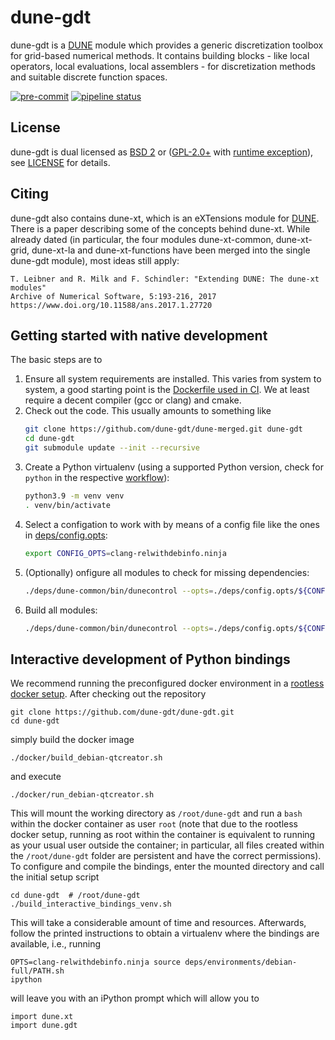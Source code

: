 dune-gdt
========

dune-gdt is a [DUNE](http://www.dune-project.org/) module which provides a generic
discretization toolbox for grid-based numerical methods. It contains building blocks - like
local operators, local evaluations, local assemblers - for discretization methods and suitable
discrete function spaces.

[![pre-commit](https://img.shields.io/badge/pre--commit-enabled-brightgreen?logo=pre-commit&logoColor=white)](https://github.com/pre-commit/pre-commit)
[![pipeline status](https://zivgitlab.uni-muenster.de/ag-ohlberger/dune-community/dune-xt/badges/master/pipeline.svg)](https://zivgitlab.uni-muenster.de/ag-ohlberger/dune-community/dune-xt/-/commits/master)


License
-------

dune-gdt is dual licensed as [BSD 2](http://opensource.org/licenses/BSD-2-Clause) or ([GPL-2.0+](http://opensource.org/licenses/gpl-license) with [runtime exception](https://dune-project.org/about/license/)), see [LICENSE](LICENSE) for details.


Citing
------

dune-gdt also contains dune-xt, which is an eXTensions module for [DUNE](https://www.dune-project.org).
There is a paper describing some of the concepts behind dune-xt.
While already dated (in particular, the four modules dune-xt-common, dune-xt-grid, dune-xt-la and dune-xt-functions have been merged into the single dune-gdt module), most ideas still apply:

    T. Leibner and R. Milk and F. Schindler: "Extending DUNE: The dune-xt modules"
    Archive of Numerical Software, 5:193-216, 2017
    https://www.doi.org/10.11588/ans.2017.1.27720


Getting started with native development
---------------------------------------

The basic steps are to

1. Ensure all system requirements are installed.
   This varies from system to system, a good starting point is the [Dockerfile used in CI](https://github.com/dune-gdt/dune-merged/blob/main/deps/Dockerfile).
   We at least require a decent compiler (gcc or clang) and cmake.
2. Check out the code. This usually amounts to something like
   ```bash
   git clone https://github.com/dune-gdt/dune-merged.git dune-gdt
   cd dune-gdt
   git submodule update --init --recursive
   ```
3. Create a Python virtualenv (using a supported Python version, check for `python` in the respective [workflow](https://github.com/dune-gdt/dune-merged/blob/main/.github/workflows/wheels.yml)):
   ```bash
   python3.9 -m venv venv
   . venv/bin/activate
   ```
4. Select a configation to work with by means of a config file like the ones in [deps/config.opts](https://github.com/dune-gdt/dune-merged/tree/main/deps/config.opts):
   ```bash
   export CONFIG_OPTS=clang-relwithdebinfo.ninja
   ```
5. (Optionally) onfigure all modules to check for missing dependencies:
   ```bash
   ./deps/dune-common/bin/dunecontrol --opts=./deps/config.opts/${CONFIG_OPTS} --builddir=./deps/build-${CONFIG_OPTS} configure
   ```
6. Build all modules:
   ```bash
   ./deps/dune-common/bin/dunecontrol --opts=./deps/config.opts/${CONFIG_OPTS} --builddir=./deps/build-${CONFIG_OPTS} all
   ```


Interactive development of Python bindings
------------------------------------------

We recommend running the preconfigured docker environment in a [rootless docker setup](https://docs.docker.com/engine/security/rootless/).
After checking out the repository

    git clone https://github.com/dune-gdt/dune-gdt.git
    cd dune-gdt

simply build the docker image

    ./docker/build_debian-qtcreator.sh

and execute

    ./docker/run_debian-qtcreator.sh

This will mount the working directory as `/root/dune-gdt` and run a `bash` within the docker container as user `root` (note that due to the rootless docker setup, running as root within the container is equivalent to running as your usual user outside the container; in particular, all files created within the `/root/dune-gdt` folder are persistent and have the correct permissions).
To configure and compile the bindings, enter the mounted directory and call the initial setup script

    cd dune-gdt  # /root/dune-gdt
    ./build_interactive_bindings_venv.sh

This will take a considerable amount of time and resources. Afterwards, follow the printed instructions to obtain a virtualenv where the bindings are available, i.e., running

    OPTS=clang-relwithdebinfo.ninja source deps/environments/debian-full/PATH.sh
    ipython

will leave you with an iPython prompt which will allow you to

    import dune.xt
    import dune.gdt
